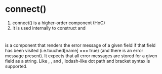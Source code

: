 # connect()

1. connect() is a higher-order component (HoC)
2. It is used internally to construct <Field> and <Form>

# <ErrorMessage />

<ErrorMessage /> is a component that renders the error message of a given field if that field has been visited (i.e.touched[name] === true) (and there is an error message present). It expects that all error messages are stored for a given field as a string. Like <Field />, <FastField />, and <FieldArray />, lodash-like dot path and bracket syntax is supported.
